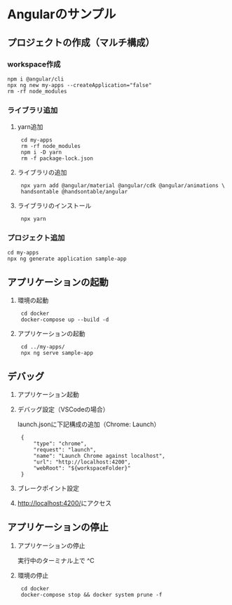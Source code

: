 # Angularのサンプル

## プロジェクトの作成（マルチ構成）

### workspace作成

    npm i @angular/cli
    npx ng new my-apps --createApplication="false"
    rm -rf node_modules

### ライブラリ追加

1. yarn追加

        cd my-apps
        rm -rf node_modules
        npm i -D yarn
        rm -f package-lock.json

1. ライブラリの追加

        npx yarn add @angular/material @angular/cdk @angular/animations \
        handsontable @handsontable/angular

1. ライブラリのインストール

        npx yarn

### プロジェクト追加

    cd my-apps
    npx ng generate application sample-app

## アプリケーションの起動

1. 環境の起動  

        cd docker
        docker-compose up --build -d

1. アプリケーションの起動

        cd ../my-apps/
        npx ng serve sample-app

## デバッグ

1. アプリケーション起動
1. デバッグ設定（VSCodeの場合）

    launch.jsonに下記構成の追加（Chrome: Launch）

        {
            "type": "chrome",
            "request": "launch",
            "name": "Launch Chrome against localhost",
            "url": "http://localhost:4200",
            "webRoot": "${workspaceFolder}"
        }

1. ブレークポイント設定
1. <http://localhost:4200/>にアクセス

## アプリケーションの停止

1. アプリケーションの停止

    実行中のターミナル上で ^C

1. 環境の停止

        cd docker
        docker-compose stop && docker system prune -f
